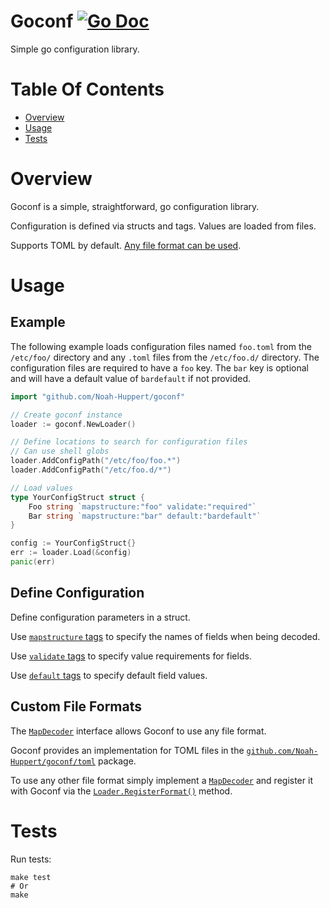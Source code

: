 # Goconf [![Go Doc](https://godoc.org/github.com/Noah-Huppert/goconf?status.svg)](https://godoc.org/github.com/Noah-Huppert/goconf)
Simple go configuration library.

# Table Of Contents
- [Overview](#overview)
- [Usage](#usage)
- [Tests](#tests)

# Overview
Goconf is a simple, straightforward, go configuration library.  

Configuration is defined via structs and tags. Values are loaded from files.  

Supports TOML by default. [Any file format can be used](#custom-file-formats).

# Usage
## Example
The following example loads configuration files named `foo.toml` from the
`/etc/foo/` directory and any `.toml` files from the `/etc/foo.d/` directory. 
The configuration files are required to have a `foo` key. The `bar` key 
is optional and will have a default value of `bardefault` if not provided.

```go
import "github.com/Noah-Huppert/goconf"

// Create goconf instance
loader := goconf.NewLoader()

// Define locations to search for configuration files
// Can use shell globs
loader.AddConfigPath("/etc/foo/foo.*")
loader.AddConfigPath("/etc/foo.d/*")

// Load values
type YourConfigStruct struct {
    Foo string `mapstructure:"foo" validate:"required"`
    Bar string `mapstructure:"bar" default:"bardefault"`
}

config := YourConfigStruct{}
err := loader.Load(&config)
panic(err)
```

## Define Configuration
Define configuration parameters in a struct.  

Use [`mapstructure` tags](https://godoc.org/github.com/mitchellh/mapstructure#example-Decode--Tags)
to specify the names of fields when being decoded.  

Use [`validate` tags](https://godoc.org/gopkg.in/go-playground/validator.v9) to
specify value requirements for fields.  

Use [`default` tags](https://github.com/mcuadros/go-defaults) to specify 
default field values.

## Custom File Formats
The [`MapDecoder`](https://godoc.org/github.com/Noah-Huppert/goconf#MapDecoder)
interface allows Goconf to use any file format.  

Goconf provides an implementation for TOML files in the 
[`github.com/Noah-Huppert/goconf/toml`](https://godoc.org/github.com/Noah-Huppert/goconf/toml) package.

To use any other file format simply implement a [`MapDecoder`](https://godoc.org/github.com/Noah-Huppert/goconf#MapDecoder) 
and register it with Goconf via the
[`Loader.RegisterFormat()`](https://godoc.org/github.com/Noah-Huppert/goconf#Loader.RegisterFormat) method.

# Tests
Run tests:

```
make test
# Or
make
```
